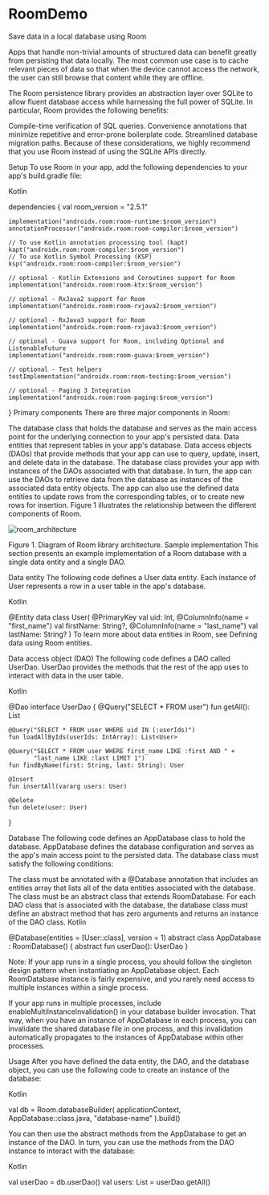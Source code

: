 # RoomDemo
Save data in a local database using Room   


Apps that handle non-trivial amounts of structured data can benefit greatly from persisting that data locally. The most common use case is to cache relevant pieces of data so that when the device cannot access the network, the user can still browse that content while they are offline.

The Room persistence library provides an abstraction layer over SQLite to allow fluent database access while harnessing the full power of SQLite. In particular, Room provides the following benefits:

Compile-time verification of SQL queries.
Convenience annotations that minimize repetitive and error-prone boilerplate code.
Streamlined database migration paths.
Because of these considerations, we highly recommend that you use Room instead of using the SQLite APIs directly.

Setup
To use Room in your app, add the following dependencies to your app's build.gradle file:


Kotlin

dependencies {
    val room_version = "2.5.1"

    implementation("androidx.room:room-runtime:$room_version")
    annotationProcessor("androidx.room:room-compiler:$room_version")

    // To use Kotlin annotation processing tool (kapt)
    kapt("androidx.room:room-compiler:$room_version")
    // To use Kotlin Symbol Processing (KSP)
    ksp("androidx.room:room-compiler:$room_version")

    // optional - Kotlin Extensions and Coroutines support for Room
    implementation("androidx.room:room-ktx:$room_version")

    // optional - RxJava2 support for Room
    implementation("androidx.room:room-rxjava2:$room_version")

    // optional - RxJava3 support for Room
    implementation("androidx.room:room-rxjava3:$room_version")

    // optional - Guava support for Room, including Optional and ListenableFuture
    implementation("androidx.room:room-guava:$room_version")

    // optional - Test helpers
    testImplementation("androidx.room:room-testing:$room_version")

    // optional - Paging 3 Integration
    implementation("androidx.room:room-paging:$room_version")
}
Primary components
There are three major components in Room:

The database class that holds the database and serves as the main access point for the underlying connection to your app's persisted data.
Data entities that represent tables in your app's database.
Data access objects (DAOs) that provide methods that your app can use to query, update, insert, and delete data in the database.
The database class provides your app with instances of the DAOs associated with that database. In turn, the app can use the DAOs to retrieve data from the database as instances of the associated data entity objects. The app can also use the defined data entities to update rows from the corresponding tables, or to create new rows for insertion. Figure 1 illustrates the relationship between the different components of Room.


![room_architecture](https://user-images.githubusercontent.com/61203736/230608045-48b666a8-884d-4111-91bf-4daebc8bbdc9.png)

Figure 1. Diagram of Room library architecture.
Sample implementation
This section presents an example implementation of a Room database with a single data entity and a single DAO.

Data entity
The following code defines a User data entity. Each instance of User represents a row in a user table in the app's database.

Kotlin


@Entity
data class User(
    @PrimaryKey val uid: Int,
    @ColumnInfo(name = "first_name") val firstName: String?,
    @ColumnInfo(name = "last_name") val lastName: String?
)
To learn more about data entities in Room, see Defining data using Room entities.

Data access object (DAO)
The following code defines a DAO called UserDao. UserDao provides the methods that the rest of the app uses to interact with data in the user table.

Kotlin


@Dao
interface UserDao {
    @Query("SELECT * FROM user")
    fun getAll(): List<User>

    @Query("SELECT * FROM user WHERE uid IN (:userIds)")
    fun loadAllByIds(userIds: IntArray): List<User>

    @Query("SELECT * FROM user WHERE first_name LIKE :first AND " +
           "last_name LIKE :last LIMIT 1")
    fun findByName(first: String, last: String): User

    @Insert
    fun insertAll(vararg users: User)

    @Delete
    fun delete(user: User)
}


Database
The following code defines an AppDatabase class to hold the database. AppDatabase defines the database configuration and serves as the app's main access point to the persisted data. The database class must satisfy the following conditions:

The class must be annotated with a @Database annotation that includes an entities array that lists all of the data entities associated with the database.
The class must be an abstract class that extends RoomDatabase.
For each DAO class that is associated with the database, the database class must define an abstract method that has zero arguments and returns an instance of the DAO class.
Kotlin


@Database(entities = [User::class], version = 1)
abstract class AppDatabase : RoomDatabase() {
    abstract fun userDao(): UserDao
}



Note: If your app runs in a single process, you should follow the singleton design pattern when instantiating an AppDatabase object. Each RoomDatabase instance is fairly expensive, and you rarely need access to multiple instances within a single process.

If your app runs in multiple processes, include enableMultiInstanceInvalidation() in your database builder invocation. That way, when you have an instance of AppDatabase in each process, you can invalidate the shared database file in one process, and this invalidation automatically propagates to the instances of AppDatabase within other processes.

Usage
After you have defined the data entity, the DAO, and the database object, you can use the following code to create an instance of the database:

Kotlin


val db = Room.databaseBuilder(
            applicationContext,
            AppDatabase::class.java, "database-name"
        ).build()
        
        
        
You can then use the abstract methods from the AppDatabase to get an instance of the DAO. In turn, you can use the methods from the DAO instance to interact with the database:

Kotlin


val userDao = db.userDao()
val users: List<User> = userDao.getAll()
